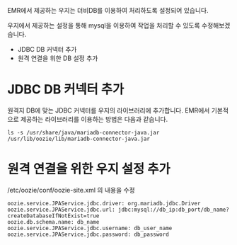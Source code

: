 EMR에서 제공하는 우지는 더비DB를 이용하여 처리하도록 설정되어 있습니다. 

우지에서 제공하는 설정을 통해 mysql을 이용하여 작업을 처리할 수 있도록 수정해보겠습니다. 

+ JDBC DB 커넥터 추가
+ 원격 연결을 위한 DB 설정 추가 

# JDBC DB 커넥터 추가
원격지 DB에 맞는 JDBC 커넥터를 우지의 라이브러리에 추가합니다. EMR에서 기본적으로 제공하는 라이브러리를 이용하는 방법은 다음과 같습니다. 

```
ls -s /usr/share/java/mariadb-connector-java.jar /usr/lib/oozie/lib/mariadb-connector-java.jar
``` 

# 원격 연결을 위한 우지 설정 추가 

/etc/oozie/conf/oozie-site.xml 의 내용을 수정

```
oozie.service.JPAService.jdbc.driver: org.mariadb.jdbc.Driver
oozie.service.JPAService.jdbc.url: jdbc:mysql://db_ip:db_port/db_name?createDatabaseIfNotExist=true
oozie.db.schema.name: db_name
oozie.service.JPAService.jdbc.username: db_user_name
oozie.service.JPAService.jdbc.password: db_password
```
